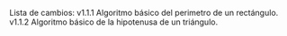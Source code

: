 
Lista de cambios:
v1.1.1 Algoritmo básico del perimetro de un rectángulo.
v1.1.2 Algoritmo básico de la hipotenusa de un triángulo.